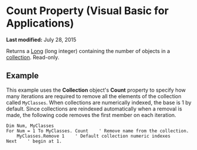 
# Count Property (Visual Basic for Applications)

 **Last modified:** July 28, 2015


Returns a  [Long](b8bdf64f-5920-1ae9-16d0-b26d09524a30.md) (long integer) containing the number of objects in a [collection](b8bdf64f-5920-1ae9-16d0-b26d09524a30.md). Read-only.

## Example

This example uses the  **Collection** object's **Count** property to specify how many iterations are required to remove all the elements of the collection called `MyClasses`. When collections are numerically indexed, the base is 1 by default. Since collections are reindexed automatically when a removal is made, the following code removes the first member on each iteration.


```
Dim Num, MyClasses
For Num = 1 To MyClasses. Count    ' Remove name from the collection.
    MyClasses.Remove 1    ' Default collection numeric indexes
Next    ' begin at 1.
```

